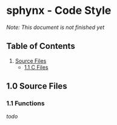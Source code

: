 # sphynx - Code Style

*Note: This document is not finished yet*

## Table of Contents

1. [Source Files](#10-source-files)
   - [1.1 C Files](#11-functions)

## 1.0 Source Files

### 1.1 Functions

*todo*